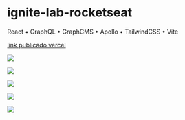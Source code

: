# ignite-lab-rocketseat

React • GraphQL • GraphCMS • Apollo • TailwindCSS • Vite

[link publicado vercel](https://ignite-lab-rocketseat-one.vercel.app/)

<p aling="center"><image src="./image/wallpaper.png"></p>

<p aling="center"><image src="./image/ignite-1.gif"></p>
<p aling="center"><image src="./image/ignite-2.gif"></p>
<p aling="center"><image src="./image/ignite-3.gif"></p>
<p aling="center"><image src="./image/ignite-4.gif"></p>
